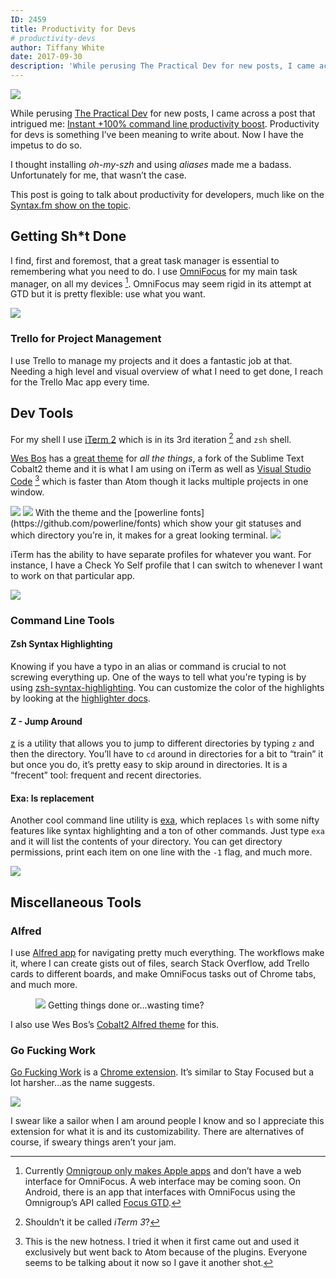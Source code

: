 ```yaml
---
ID: 2459
title: Productivity for Devs
# productivity-devs
author: Tiffany White
date: 2017-09-30
description: 'While perusing The Practical Dev for new posts, I came across a post that intrigued me: Instant +100% command line productivity boost. Productivity for devs is something I’ve been meaning to write about. Now I have the impetus to do so.'
---
```



<img src="https://res.cloudinary.com/twhiteblog/image/upload/c_scale,w_2500/v1528784017/opt_work_cnd4km.jpg" />

While perusing [The Practical Dev](https://dev.to) for new posts, I came across a post that intrigued me: [Instant +100% command line productivity boost](https://dev.to/sobolevn/instant-100-command-line-productivity-boost). Productivity for devs is something I’ve been meaning to write about. Now I have the impetus to do so.

I thought installing *oh-my-szh* and using *aliases* made me a badass. Unfortunately for me, that wasn’t the case.

This post is going to talk about productivity for developers, much like on the [Syntax.fm show on the topic](https://syntax.fm/show/011/our-favourite-productivity-hacks).

## Getting Sh*t Done

I find, first and foremost, that a great task manager is essential to remembering what you need to do. I use [OmniFocus](https://www.omnigroup.com/applications/omnifocus/) for my main task manager, on all my devices [^1]. OmniFocus may seem rigid in its attempt at GTD but it is pretty flexible: use what you want.

<img src="https://res.cloudinary.com/twhiteblog/image/upload/c_scale,w_1684/v1528783631/Screenshot2017-09-30_04-18-13_PM_vlkgzl.jpg" />

### Trello for Project Management

I use Trello to manage my projects and it does a fantastic job at that. Needing a high level and visual overview of what I need to get done, I reach for the Trello Mac app every time.

## Dev Tools

For my shell I use [iTerm 2](https://iterm2.com/) which is in its 3rd iteration [^2] and `zsh` shell.

[Wes Bos](https://wesbos.com/) has a [great theme](https://github.com/wesbos/Cobalt2-iterm) for *all the things*, a fork of the Sublime Text Cobalt2 theme and it is what I am using on iTerm as well as [Visual Studio Code](https://code.visualstudio.com/) [^3] which is faster than Atom though it lacks multiple projects in one window.

<img src="https://res.cloudinary.com/twhiteblog/image/upload/c_scale,w_1617/v1528783656/Screenshot2017-09-30_04-41-56_PM_wirw2j.jpg" />

<img src="https://res.cloudinary.com/twhiteblog/image/upload/c_scale,w_1879/v1528784012/Alfred_Cobalt_Wes_Bos_evjpys.jpg" />
With the theme and the [powerline fonts](https://github.com/powerline/fonts) which show your git statuses and which directory you’re in, it makes for a great looking terminal.

<img src="https://res.cloudinary.com/twhiteblog/image/upload/c_scale,w_1457/v1528783637/Screenshot2017-09-20_08-50-23_PM_zdzere.jpg" />

iTerm has the ability to have separate profiles for whatever you want. For instance, I have a Check Yo Self profile that I can switch to whenever I want to work on that particular app.

<img src="https://res.cloudinary.com/twhiteblog/image/upload/c_scale,w_1434/v1528844109/Screenshot2017-09-30_04-37-52_PM_a8sfqz.jpg" />

### Command Line Tools

#### Zsh Syntax Highlighting

Knowing if you have a typo in an alias or command is crucial to not screwing everything up. One of the ways to tell what you're typing is by using [zsh-syntax-highlighting](https://github.com/zsh-users/zsh-syntax-highlighting). You can customize the color of the highlights by looking at the [highlighter docs](https://github.com/zsh-users/zsh-syntax-highlighting/blob/master/docs/highlighters.md).

#### Z - Jump Around

[z](https://github.com/rupa/z/) is a utility that allows you to jump to different directories by typing `z` and then the directory. You’ll have to `cd` around in directories for a bit to “train” it but once you do, it’s pretty easy to skip around in directories. It is a “frecent” tool: frequent and recent directories.

#### Exa: ls replacement

Another cool command line utility is [exa](https://github.com/ogham/exa), which replaces `ls` with some nifty features like syntax highlighting and a ton of other commands. Just type `exa` and it will list the contents of your directory. You can get directory permissions, print each item on one line with the `-1` flag, and much more.

<img src="https://res.cloudinary.com/twhiteblog/image/upload/v1528844391/Screenshot2017-09-30_06-28-20_PM_n6tuq6.jpg" />

## Miscellaneous Tools

### Alfred

I use [Alfred app](https://www.alfredapp.com/) for navigating pretty much everything. The workflows make it, where I can create gists out of files, search Stack Overflow, add Trello cards to different boards, and make OmniFocus tasks out of Chrome tabs, and much more.

<figure>
  <img src="https://res.cloudinary.com/twhiteblog/image/upload/c_scale,w_1820/v1528783997/Product_hunt_gjeypg.jpg" >
    <figurecaption>Getting things done or...wasting time?</figurecaption>
</figure>

I also use Wes Bos’s [Cobalt2 Alfred theme](https://github.com/wesbos/Cobalt2-Alfred-Theme) for this.

### Go Fucking Work

[Go Fucking Work](https://www.gofuckingwork.com/) is a [Chrome extension](https://chrome.google.com/webstore/detail/go-fucking-work/hibmkkpfegfiinilnlabbfnjcopdiiig). It’s similar to Stay Focused but a lot harsher…as the name suggests.

<img src="https://res.cloudinary.com/twhiteblog/image/upload/c_scale,w_1715/v1528783607/Screenshot2017-09-30_06-36-55_PM_zqshpn.jpg" />

I swear like a sailor when I am around people I know and so I appreciate this extension for what it is and its customizability. There are alternatives of course, if sweary things aren’t your jam.

[^1]: Currently [Omnigroup only makes Apple apps](https://support.omnigroup.com/windows-or-android/) and don’t have a web interface for OmniFocus. A web interface may be coming soon. On Android, there is an app that interfaces with OmniFocus using the Omnigroup’s API called [Focus GTD](https://play.google.com/store/apps/details?id=com.burgstaller.android.focusgtd&amp;hl=en).
[^2]: Shouldn’t it be called *iTerm 3*?
[^3]: This is the new hotness. I tried it when it first came out and used it exclusively but went back to Atom because of the plugins. Everyone seems to be talking about it now so I gave it another shot.
